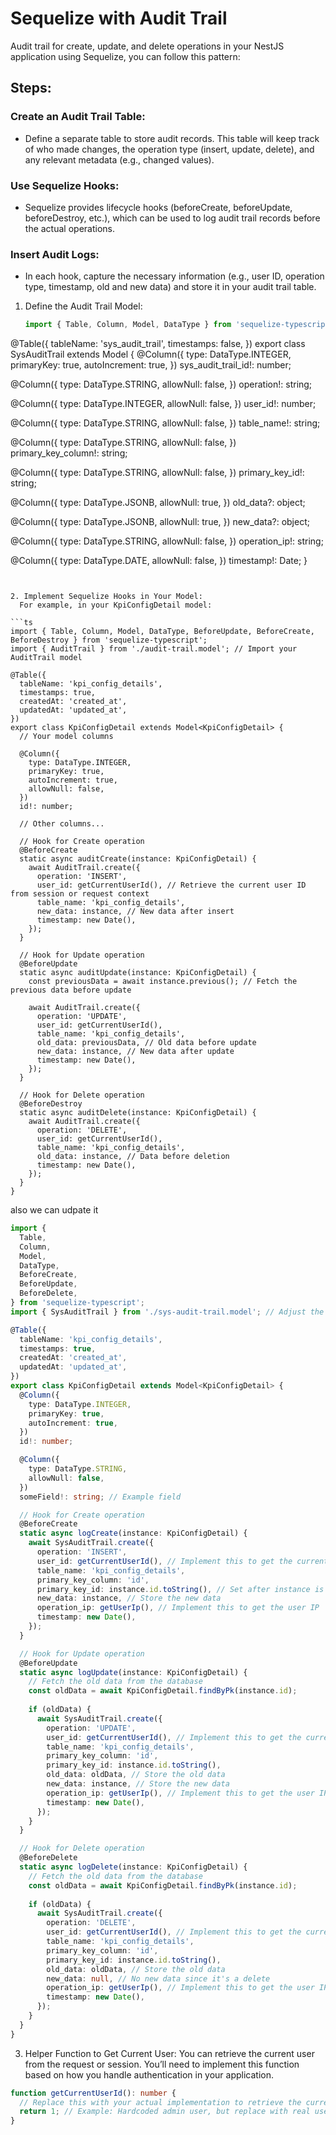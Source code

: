 # Sequelize with Audit Trail

Audit trail for create, update, and delete operations in your NestJS application using Sequelize, you can follow this pattern:

## Steps:
### Create an Audit Trail Table:

- Define a separate table to store audit records. This table will keep track of who made changes, the operation type (insert, update, delete), and any relevant metadata (e.g., changed values).
  
### Use Sequelize Hooks:

- Sequelize provides lifecycle hooks (beforeCreate, beforeUpdate, beforeDestroy, etc.), which can be used to log audit trail records before the actual operations.

### Insert Audit Logs:

- In each hook, capture the necessary information (e.g., user ID, operation type, timestamp, old and new data) and store it in your audit trail table.

1. Define the Audit Trail Model:
   ```ts
   import { Table, Column, Model, DataType } from 'sequelize-typescript';

@Table({
  tableName: 'sys_audit_trail',
  timestamps: false,
})
export class SysAuditTrail extends Model<SysAuditTrail> {
  @Column({
    type: DataType.INTEGER,
    primaryKey: true,
    autoIncrement: true,
  })
  sys_audit_trail_id!: number;

  @Column({
    type: DataType.STRING,
    allowNull: false,
  })
  operation!: string;

  @Column({
    type: DataType.INTEGER,
    allowNull: false,
  })
  user_id!: number;

  @Column({
    type: DataType.STRING,
    allowNull: false,
  })
  table_name!: string;

  @Column({
    type: DataType.STRING,
    allowNull: false,
  })
  primary_key_column!: string;

  @Column({
    type: DataType.STRING,
    allowNull: false,
  })
  primary_key_id!: string;

  @Column({
    type: DataType.JSONB,
    allowNull: true,
  })
  old_data?: object;

  @Column({
    type: DataType.JSONB,
    allowNull: true,
  })
  new_data?: object;

  @Column({
    type: DataType.STRING,
    allowNull: false,
  })
  operation_ip!: string;

  @Column({
    type: DataType.DATE,
    allowNull: false,
  })
  timestamp!: Date;
}


```


2. Implement Sequelize Hooks in Your Model:
  For example, in your KpiConfigDetail model:

```ts
import { Table, Column, Model, DataType, BeforeUpdate, BeforeCreate, BeforeDestroy } from 'sequelize-typescript';
import { AuditTrail } from './audit-trail.model'; // Import your AuditTrail model

@Table({
  tableName: 'kpi_config_details',
  timestamps: true,
  createdAt: 'created_at',
  updatedAt: 'updated_at',
})
export class KpiConfigDetail extends Model<KpiConfigDetail> {
  // Your model columns

  @Column({
    type: DataType.INTEGER,
    primaryKey: true,
    autoIncrement: true,
    allowNull: false,
  })
  id!: number;

  // Other columns...

  // Hook for Create operation
  @BeforeCreate
  static async auditCreate(instance: KpiConfigDetail) {
    await AuditTrail.create({
      operation: 'INSERT',
      user_id: getCurrentUserId(), // Retrieve the current user ID from session or request context
      table_name: 'kpi_config_details',
      new_data: instance, // New data after insert
      timestamp: new Date(),
    });
  }

  // Hook for Update operation
  @BeforeUpdate
  static async auditUpdate(instance: KpiConfigDetail) {
    const previousData = await instance.previous(); // Fetch the previous data before update

    await AuditTrail.create({
      operation: 'UPDATE',
      user_id: getCurrentUserId(),
      table_name: 'kpi_config_details',
      old_data: previousData, // Old data before update
      new_data: instance, // New data after update
      timestamp: new Date(),
    });
  }

  // Hook for Delete operation
  @BeforeDestroy
  static async auditDelete(instance: KpiConfigDetail) {
    await AuditTrail.create({
      operation: 'DELETE',
      user_id: getCurrentUserId(),
      table_name: 'kpi_config_details',
      old_data: instance, // Data before deletion
      timestamp: new Date(),
    });
  }
}
```

also we can udpate it
```ts
import {
  Table,
  Column,
  Model,
  DataType,
  BeforeCreate,
  BeforeUpdate,
  BeforeDelete,
} from 'sequelize-typescript';
import { SysAuditTrail } from './sys-audit-trail.model'; // Adjust the import as necessary

@Table({
  tableName: 'kpi_config_details',
  timestamps: true,
  createdAt: 'created_at',
  updatedAt: 'updated_at',
})
export class KpiConfigDetail extends Model<KpiConfigDetail> {
  @Column({
    type: DataType.INTEGER,
    primaryKey: true,
    autoIncrement: true,
  })
  id!: number;

  @Column({
    type: DataType.STRING,
    allowNull: false,
  })
  someField!: string; // Example field

  // Hook for Create operation
  @BeforeCreate
  static async logCreate(instance: KpiConfigDetail) {
    await SysAuditTrail.create({
      operation: 'INSERT',
      user_id: getCurrentUserId(), // Implement this to get the current user ID
      table_name: 'kpi_config_details',
      primary_key_column: 'id',
      primary_key_id: instance.id.toString(), // Set after instance is created
      new_data: instance, // Store the new data
      operation_ip: getUserIp(), // Implement this to get the user IP
      timestamp: new Date(),
    });
  }

  // Hook for Update operation
  @BeforeUpdate
  static async logUpdate(instance: KpiConfigDetail) {
    // Fetch the old data from the database
    const oldData = await KpiConfigDetail.findByPk(instance.id);
    
    if (oldData) {
      await SysAuditTrail.create({
        operation: 'UPDATE',
        user_id: getCurrentUserId(), // Implement this to get the current user ID
        table_name: 'kpi_config_details',
        primary_key_column: 'id',
        primary_key_id: instance.id.toString(),
        old_data: oldData, // Store the old data
        new_data: instance, // Store the new data
        operation_ip: getUserIp(), // Implement this to get the user IP
        timestamp: new Date(),
      });
    }
  }

  // Hook for Delete operation
  @BeforeDelete
  static async logDelete(instance: KpiConfigDetail) {
    // Fetch the old data from the database
    const oldData = await KpiConfigDetail.findByPk(instance.id);
    
    if (oldData) {
      await SysAuditTrail.create({
        operation: 'DELETE',
        user_id: getCurrentUserId(), // Implement this to get the current user ID
        table_name: 'kpi_config_details',
        primary_key_column: 'id',
        primary_key_id: instance.id.toString(),
        old_data: oldData, // Store the old data
        new_data: null, // No new data since it's a delete
        operation_ip: getUserIp(), // Implement this to get the user IP
        timestamp: new Date(),
      });
    }
  }
}

```



3. Helper Function to Get Current User:
You can retrieve the current user from the request or session. You’ll need to implement this function based on how you handle authentication in your application.

```ts
function getCurrentUserId(): number {
  // Replace this with your actual implementation to retrieve the current user's ID
  return 1; // Example: Hardcoded admin user, but replace with real user context
}
```





